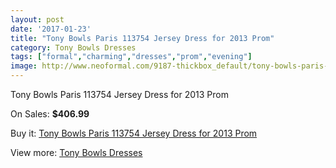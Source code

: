 ```yaml
---
layout: post
date: '2017-01-23'
title: "Tony Bowls Paris 113754 Jersey Dress for 2013 Prom"
category: Tony Bowls Dresses
tags: ["formal","charming","dresses","prom","evening"]
image: http://www.neoformal.com/9187-thickbox_default/tony-bowls-paris-113754-jersey-dress-for-2013-prom.jpg
---
```

Tony Bowls Paris 113754 Jersey Dress for 2013 Prom

On Sales: **$406.99**
<a href="https://www.neoformal.com/en/tony-bowls-dresses/3195-tony-bowls-paris-113754-jersey-dress-for-2013-prom.html"><amp-img layout="responsive" width="600" height="600" src="//www.neoformal.com/9187-thickbox_default/tony-bowls-paris-113754-jersey-dress-for-2013-prom.jpg" alt="Tony Bowls Paris 113754 Jersey Dress for 2013 Prom 0" /></a>
<a href="https://www.neoformal.com/en/tony-bowls-dresses/3195-tony-bowls-paris-113754-jersey-dress-for-2013-prom.html"><amp-img layout="responsive" width="600" height="600" src="//www.neoformal.com/9188-thickbox_default/tony-bowls-paris-113754-jersey-dress-for-2013-prom.jpg" alt="Tony Bowls Paris 113754 Jersey Dress for 2013 Prom 1" /></a>
<a href="https://www.neoformal.com/en/tony-bowls-dresses/3195-tony-bowls-paris-113754-jersey-dress-for-2013-prom.html"><amp-img layout="responsive" width="600" height="600" src="//www.neoformal.com/9189-thickbox_default/tony-bowls-paris-113754-jersey-dress-for-2013-prom.jpg" alt="Tony Bowls Paris 113754 Jersey Dress for 2013 Prom 2" /></a>
<a href="https://www.neoformal.com/en/tony-bowls-dresses/3195-tony-bowls-paris-113754-jersey-dress-for-2013-prom.html"><amp-img layout="responsive" width="600" height="600" src="//www.neoformal.com/9190-thickbox_default/tony-bowls-paris-113754-jersey-dress-for-2013-prom.jpg" alt="Tony Bowls Paris 113754 Jersey Dress for 2013 Prom 3" /></a>

Buy it: [Tony Bowls Paris 113754 Jersey Dress for 2013 Prom](https://www.neoformal.com/en/tony-bowls-dresses/3195-tony-bowls-paris-113754-jersey-dress-for-2013-prom.html "Tony Bowls Paris 113754 Jersey Dress for 2013 Prom")

View more: [Tony Bowls Dresses](https://www.neoformal.com/en/33-tony-bowls-dresses "Tony Bowls Dresses")